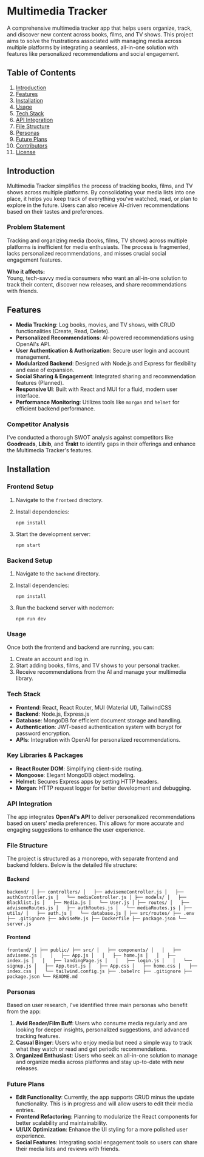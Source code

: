 # Multimedia Tracker

A comprehensive multimedia tracker app that helps users organize, track, and discover new content across books, films, and TV shows. This project aims to solve the frustrations associated with managing media across multiple platforms by integrating a seamless, all-in-one solution with features like personalized recommendations and social engagement.

## Table of Contents

1. [Introduction](#introduction)
2. [Features](#features)
3. [Installation](#installation)
4. [Usage](#usage)
5. [Tech Stack](#tech-stack)
6. [API Integration](#api-integration)
7. [File Structure](#file-structure)
8. [Personas](#personas)
9. [Future Plans](#future-plans)
10. [Contributors](#contributors)
11. [License](#license)

## Introduction

Multimedia Tracker simplifies the process of tracking books, films, and TV shows across multiple platforms. By consolidating your media lists into one place, it helps you keep track of everything you've watched, read, or plan to explore in the future. Users can also receive AI-driven recommendations based on their tastes and preferences.

### Problem Statement

Tracking and organizing media (books, films, TV shows) across multiple platforms is inefficient for media enthusiasts. The process is fragmented, lacks personalized recommendations, and misses crucial social engagement features.

**Who it affects:**  
Young, tech-savvy media consumers who want an all-in-one solution to track their content, discover new releases, and share recommendations with friends.

## Features

- **Media Tracking**: Log books, movies, and TV shows, with CRUD functionalities (Create, Read, Delete).
- **Personalized Recommendations**: AI-powered recommendations using OpenAI's API.
- **User Authentication & Authorization**: Secure user login and account management.
- **Modularized Backend**: Designed with Node.js and Express for flexibility and ease of expansion.
- **Social Sharing & Engagement**: Integrated sharing and recommendation features (Planned).
- **Responsive UI**: Built with React and MUI for a fluid, modern user interface.
- **Performance Monitoring**: Utilizes tools like `morgan` and `helmet` for efficient backend performance.
  
### Competitor Analysis

I've conducted a thorough SWOT analysis against competitors like **Goodreads**, **Libib**, and **Trakt** to identify gaps in their offerings and enhance the Multimedia Tracker's features.

## Installation


### Frontend Setup

1. Navigate to the `frontend` directory.

2. Install dependencies:

   `npm install`

1.  Start the development server:

    `npm start`

### Backend Setup

1.  Navigate to the `backend` directory.

2.  Install dependencies:

    `npm install`

3.  Run the backend server with nodemon:

    `npm run dev`

### Usage

Once both the frontend and backend are running, you can:

1.  Create an account and log in.
2.  Start adding books, films, and TV shows to your personal tracker.
3.  Receive recommendations from the AI and manage your multimedia library.

### Tech Stack

-   **Frontend**: React, React Router, MUI (Material UI), TailwindCSS
-   **Backend**: Node.js, Express.js
-   **Database**: MongoDB for efficient document storage and handling.
-   **Authentication**: JWT-based authentication system with bcrypt for password encryption.
-   **APIs**: Integration with OpenAI for personalized recommendations.

### Key Libraries & Packages

-   **React Router DOM**: Simplifying client-side routing.
-   **Mongoose**: Elegant MongoDB object modeling.
-   **Helmet**: Secures Express apps by setting HTTP headers.
-   **Morgan**: HTTP request logger for better development and debugging.

### API Integration

The app integrates **OpenAI's API** to deliver personalized recommendations based on users' media preferences. This allows for more accurate and engaging suggestions to enhance the user experience.

### File Structure

The project is structured as a monorepo, with separate frontend and backend folders. Below is the detailed file structure:

#### Backend


`backend/
│
├── controllers/
│   ├── advisemeController.js
│   ├── authController.js
│   └── mediaController.js
│
├── models/
│   ├── Blacklist.js
│   ├── Media.js
│   └── User.js
│
├── routes/
│   ├── advisemeRoutes.js
│   ├── authRoutes.js
│   └── mediaRoutes.js
│
├── utils/
│   ├── auth.js
│   └── database.js
│
├── src/routes/
├── .env
├── .gitignore
├── adviseMe.js
├── Dockerfile
├── package.json
└── server.js`

#### Frontend


`frontend/
│
├── public/
├── src/
│   ├── components/
│   │   ├── adviseme.js
│   │   ├── App.js
│   │   ├── home.js
│   │   ├── index.js
│   │   ├── landingPage.js
│   │   ├── login.js
│   │   └── signup.js
│   ├── App.test.js
│   ├── App.css
│   ├── home.css
│   ├── index.css
│   └── tailwind.config.js
├── .babelrc
├── .gitignore
├── package.json
└── README.md`

### Personas

Based on user research, I've identified three main personas who benefit from the app:

1.  **Avid Reader/Film Buff**: Users who consume media regularly and are looking for deeper insights, personalized suggestions, and advanced tracking features.
2.  **Casual Binger**: Users who enjoy media but need a simple way to track what they watch or read and get periodic recommendations.
3.  **Organized Enthusiast**: Users who seek an all-in-one solution to manage and organize media across platforms and stay up-to-date with new releases.

### Future Plans

-   **Edit Functionality**: Currently, the app supports CRUD minus the update functionality. This is in progress and will allow users to edit their media entries.
-   **Frontend Refactoring**: Planning to modularize the React components for better scalability and maintainability.
-   **UI/UX Optimization**: Enhance the UI styling for a more polished user experience.
-   **Social Features**: Integrating social engagement tools so users can share their media lists and reviews with friends.

